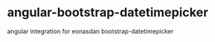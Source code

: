 angular-bootstrap-datetimepicker
================================

angular integration for eonasdan bootstrap-datetimepicker
